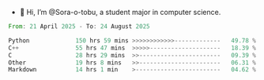 - 👋 Hi, I’m @Sora-o-tobu, a student major in computer science.

<!--START_SECTION:waka-->

```rust
From: 21 April 2025 - To: 24 August 2025

Python             150 hrs 59 mins >>>>>>>>>>>>-------------   49.78 %
C++                55 hrs 47 mins  >>>>>--------------------   18.39 %
C                  28 hrs 29 mins  >>-----------------------   09.39 %
Other              19 hrs 8 mins   >>-----------------------   06.31 %
Markdown           14 hrs 1 min    >------------------------   04.62 %
```

<!--END_SECTION:waka-->

<!---
<img align='center' src='https://raw.githubusercontent.com/Sora-o-tobu/Sora-o-tobu/main/OneLastSora.png' width='410px'>
--->
<!---
Sora-o-tobu/Sora-o-tobu is a ✨ special ✨ repository because its `README.md` (this file) appears on your GitHub profile.
You can click the Preview link to take a look at your changes.
--->
